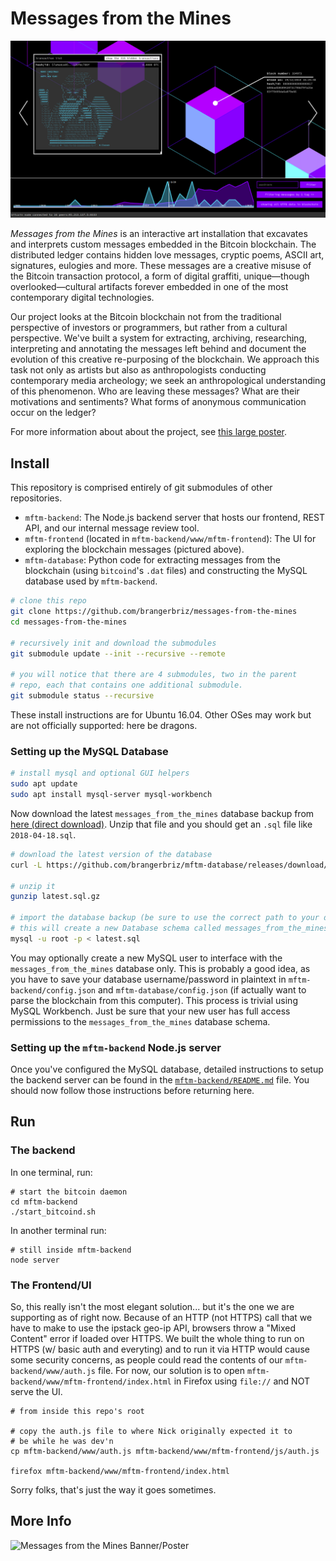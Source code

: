 # Messages from the Mines

![Messages from the Mines Screenshot](.images/screenshot.png)

*Messages from the Mines* is an interactive art installation that excavates and interprets custom messages embedded in the Bitcoin blockchain. The distributed ledger contains hidden love messages, cryptic poems, ASCII art, signatures, eulogies and more. These messages are a creative misuse of the Bitcoin transaction protocol, a form of digital graffiti, unique—though overlooked—cultural artifacts forever embedded in one of the most contemporary digital technologies. 

Our project looks at the Bitcoin blockchain not from the traditional perspective of investors or programmers, but rather from a cultural perspective. We've built a system for extracting, archiving, researching, interpreting and annotating the messages left behind and document the evolution of this creative re-purposing of the blockchain. We approach this task not only as artists but also as anthropologists conducting contemporary media archeology; we seek an anthropological understanding of this phenomenon. Who are leaving these messages? What are their motivations and sentiments? What forms of anonymous communication occur on the ledger?

For more information about about the project, see [this large poster](.images/banner.png). 

## Install

This repository is comprised entirely of git submodules of other repositories. 

- `mftm-backend`: The Node.js backend server that hosts our frontend, REST API, and our internal message review tool.
- `mftm-frontend` (located in `mftm-backend/www/mftm-frontend`): The UI for exploring the blockchain messages (pictured above).
- `mftm-database`: Python code for extracting messages from the blockchain (using `bitcoind`'s `.dat` files) and constructing the MySQL database used by `mftm-backend`. 

```bash
# clone this repo
git clone https://github.com/brangerbriz/messages-from-the-mines
cd messages-from-the-mines

# recursively init and download the submodules
git submodule update --init --recursive --remote

# you will notice that there are 4 submodules, two in the parent
# repo, each that contains one additional submodule.
git submodule status --recursive
```

These install instructions are for Ubuntu 16.04. Other OSes may work but are not officially supported: here be dragons.

### Setting up the MySQL Database

```bash
# install mysql and optional GUI helpers
sudo apt update
sudo apt install mysql-server mysql-workbench
```

Now download the latest `messages_from_the_mines` database backup from [here (direct download)](https://github.com/brangerbriz/mftm-database/releases/download/data/latest.sql.gz). Unzip that file and you should get an `.sql` file like `2018-04-18.sql`.

```bash
# download the latest version of the database
curl -L https://github.com/brangerbriz/mftm-database/releases/download/data/latest.sql.gz > latest.sql.gz

# unzip it
gunzip latest.sql.gz

# import the database backup (be sure to use the correct path to your database file)
# this will create a new Database schema called messages_from_the_mines
mysql -u root -p < latest.sql
```

You may optionally create a new MySQL user to interface with the `messages_from_the_mines` database only. This is probably a good idea, as you have to save your database username/password in plaintext in `mftm-backend/config.json` and `mftm-database/config.json` (if actually want to parse the blockchain from this computer). This process is trivial using MySQL Workbench. Just be sure that your new user has full access permissions to the `messages_from_the_mines` database schema.

### Setting up the `mftm-backend` Node.js server

Once you've configured the MySQL database, detailed instructions to setup the backend server can be found in the [`mftm-backend/README.md`](https://github.com/brangerbriz/mftm-backend) file. You should now follow those instructions before returning here.

## Run

### The backend

In one terminal, run:

```
# start the bitcoin daemon
cd mftm-backend
./start_bitcoind.sh
```

In another terminal run:

```
# still inside mftm-backend
node server
```

### The Frontend/UI

So, this really isn't the most elegant solution... but it's the one we are supporting as of right now. Because of an HTTP (not HTTPS) call that we have to make to use the ipstack geo-ip API, browsers throw a "Mixed Content" error if loaded over HTTPS. We built the whole thing to run on HTTPS (w/ basic auth and everyting) and to run it via HTTP would cause some security concerns, as people could read the contents of our `mftm-backend/www/auth.js` file. For now, our solution is to open `mftm-backend/www/mftm-frontend/index.html` in Firefox using `file://` and NOT serve the UI.

```
# from inside this repo's root

# copy the auth.js file to where Nick originally expected it to
# be while he was dev'n
cp mftm-backend/www/auth.js mftm-backend/www/mftm-frontend/js/auth.js

firefox mftm-backend/www/mftm-frontend/index.html
```

Sorry folks, that's just the way it goes sometimes.

## More Info

![Messages from the Mines Banner/Poster](.images/banner.png)
